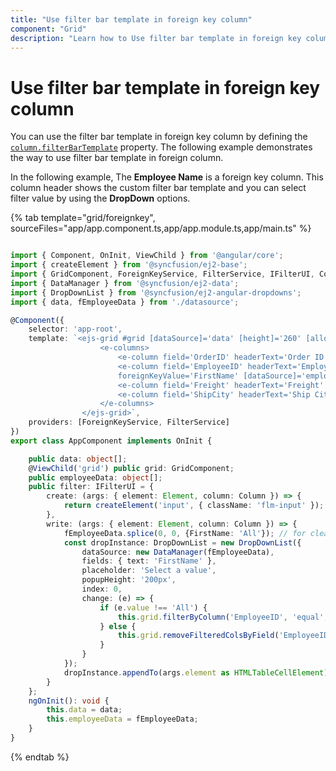 ```yaml
---
title: "Use filter bar template in foreign key column"
component: "Grid"
description: "Learn how to Use filter bar template in foreign key column."
---
```


# Use filter bar template in foreign key column

You can use the filter bar template in foreign key column by defining the
[`column.filterBarTemplate`](../../api/grid/column/#filterbartemplate) property.
The following example demonstrates the way to use filter bar template in foreign column.

In the following example, The **Employee Name** is a foreign key column.
This column header shows the custom filter bar template and you can select filter value by using the **DropDown** options.

{% tab template="grid/foreignkey", sourceFiles="app/app.component.ts,app/app.module.ts,app/main.ts" %}

```typescript

import { Component, OnInit, ViewChild } from '@angular/core';
import { createElement } from '@syncfusion/ej2-base';
import { GridComponent, ForeignKeyService, FilterService, IFilterUI, Column } from '@syncfusion/ej2-angular-grids';
import { DataManager } from '@syncfusion/ej2-data';
import { DropDownList } from '@syncfusion/ej2-angular-dropdowns';
import { data, fEmployeeData } from './datasource';

@Component({
    selector: 'app-root',
    template: `<ejs-grid #grid [dataSource]='data' [height]='260' [allowFiltering]='true'>
                    <e-columns>
                        <e-column field='OrderID' headerText='Order ID' textAlign='Right' width=100></e-column>
                        <e-column field='EmployeeID' headerText='Employee Name' width=120
                        foreignKeyValue='FirstName' [dataSource]='employeeData' [filterBarTemplate]='filter'></e-column>
                        <e-column field='Freight' headerText='Freight' textAlign='Right' width=80></e-column>
                        <e-column field='ShipCity' headerText='Ship City' width=130  ></e-column>
                    </e-columns>
                </ejs-grid>`,
    providers: [ForeignKeyService, FilterService]
})
export class AppComponent implements OnInit {

    public data: object[];
    @ViewChild('grid') public grid: GridComponent;
    public employeeData: object[];
    public filter: IFilterUI = {
        create: (args: { element: Element, column: Column }) => {
            return createElement('input', { className: 'flm-input' });
        },
        write: (args: { element: Element, column: Column }) => {
            fEmployeeData.splice(0, 0, {FirstName: 'All'}); // for clear filtering
            const dropInstance: DropDownList = new DropDownList({
                dataSource: new DataManager(fEmployeeData),
                fields: { text: 'FirstName' },
                placeholder: 'Select a value',
                popupHeight: '200px',
                index: 0,
                change: (e) => {
                    if (e.value !== 'All') {
                        this.grid.filterByColumn('EmployeeID', 'equal', e.value);
                    } else {
                        this.grid.removeFilteredColsByField('EmployeeID');
                    }
                }
            });
            dropInstance.appendTo(args.element as HTMLTableCellElement);
        }
    };
    ngOnInit(): void {
        this.data = data;
        this.employeeData = fEmployeeData;
    }
}

```

{% endtab %}
